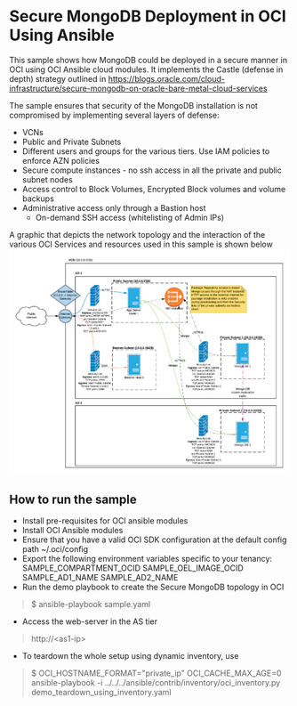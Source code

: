 # Secure MongoDB Deployment in OCI Using Ansible

This sample shows how MongoDB could be deployed in a secure manner in
OCI using OCI Ansible cloud modules. It implements the Castle 
(defense in depth) strategy outlined in 
https://blogs.oracle.com/cloud-infrastructure/secure-mongodb-on-oracle-bare-metal-cloud-services

The sample ensures that security of the MongoDB installation is not compromised
by implementing several layers of defense:
- VCNs
- Public and Private Subnets
- Different users and groups for the various tiers. Use IAM policies to
    enforce AZN policies
- Secure compute instances - no ssh access in all the private and public
    subnet nodes
- Access control to Block Volumes, Encrypted Block volumes and volume
    backups
- Administrative access only through a Bastion host
    - On-demand SSH access (whitelisting of Admin IPs)

A graphic that depicts the network topology and the interaction of the
various OCI Services and resources used in this sample is shown below
![Secure MongoDB demo schematic](secure-mongo-db-solution-schematic.png)

## How to run the sample

- Install pre-requisites for OCI ansible modules
- Install OCI Ansible modules
- Ensure that you have a valid OCI SDK configuration at the default config path ~/.oci/config
- Export the following environment variables specific to your tenancy:
  SAMPLE_COMPARTMENT_OCID
  SAMPLE_OEL_IMAGE_OCID
  SAMPLE_AD1_NAME
  SAMPLE_AD2_NAME
- Run the demo playbook to create the Secure MongoDB topology in OCI
> $ ansible-playbook sample.yaml
- Access the web-server in the AS tier
> http://\<as1-ip\>
- To teardown the whole setup using dynamic inventory, use
> $ OCI_HOSTNAME_FORMAT="private_ip" OCI_CACHE_MAX_AGE=0 ansible-playbook -i ../../../ansible/contrib/inventory/oci_inventory.py demo_teardown_using_inventory.yaml
